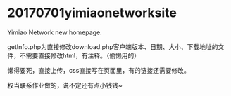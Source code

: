 # 20170701yimiaonetworksite
Yimiao Network new homepage.


getInfo.php为直接修改download.php客户端版本、日期、大小、下载地址的文件，不需要直接修改html，有注释。（偷懒用的）

懒得要死，直接上传，css直接写在页面里，有的链接还需要修改。


权当联系作业做的，说不定还有点小钱钱~
